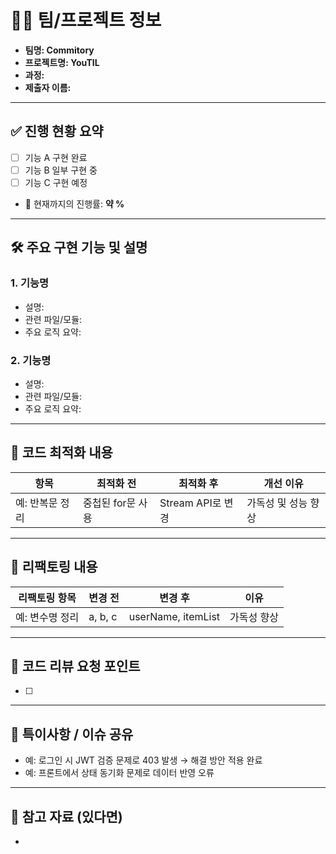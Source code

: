 # 🧑‍💻 팀/프로젝트 정보

- **팀명: Commitory**
- **프로젝트명: YouTIL**
- **과정:**
- **제출자 이름:**

---

## ✅ 진행 현황 요약

- [ ]  기능 A 구현 완료
- [ ]  기능 B 일부 구현 중
- [ ]  기능 C 구현 예정
- 📌 현재까지의 진행률: **약 %**

---

## 🛠️ 주요 구현 기능 및 설명

### 1. 기능명

- 설명:
- 관련 파일/모듈:
- 주요 로직 요약:

### 2. 기능명

- 설명:
- 관련 파일/모듈:
- 주요 로직 요약:

---

## 🧩 코드 최적화 내용

| 항목 | 최적화 전 | 최적화 후 | 개선 이유 |
| --- | --- | --- | --- |
| 예: 반복문 정리 | 중첩된 for문 사용 | Stream API로 변경 | 가독성 및 성능 향상 |

---

## 🧼 리팩토링 내용

| 리팩토링 항목 | 변경 전 | 변경 후 | 이유 |
| --- | --- | --- | --- |
| 예: 변수명 정리 | a, b, c | userName, itemList | 가독성 향상 |

---

## 📌 코드 리뷰 요청 포인트

- [ ]  

---

## 🧠 특이사항 / 이슈 공유

- 예: 로그인 시 JWT 검증 문제로 403 발생 → 해결 방안 적용 완료
- 예: 프론트에서 상태 동기화 문제로 데이터 반영 오류

---

## 📎 참고 자료 (있다면)

-
